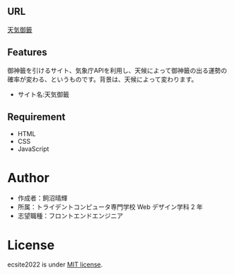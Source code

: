 ## URL

[天気御籤](https://harunixi.xyz/weathersnippet)

## Features

御神籤を引けるサイト、気象庁APIを利用し、天候によって御神籤の出る運勢の確率が変わる、というものです。背景は、天候によって変わります。

- サイト名:天気御籤

## Requirement

- HTML
- CSS
- JavaScript

# Author

- 作成者：飼沼晴輝
- 所属：トライデントコンピュータ専門学校 Web デザイン学科 2 年
- 志望職種：フロントエンドエンジニア

# License

ecsite2022 is under [MIT license](https://en.wikipedia.org/wiki/MIT_License).
